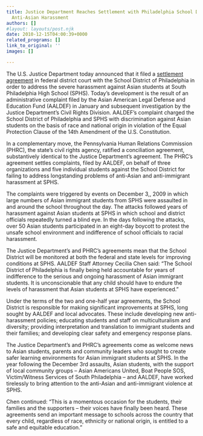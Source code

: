 ```yaml
---
title: Justice Department Reaches Settlement with Philadelphia School District on
  Anti-Asian Harassment
authors: []
#layout: layouts/post.njk
date: 2010-12-15T04:00:39+0000
related_programs: []
link_to_original: ''
images: []

---
```

The U.S. Justice Department today announced that it filed a [settlement agreement][1] in federal district court with the School District of Philadelphia in order to address the severe harassment against Asian students at South Philadelphia High School (SPHS).  Today’s development is the result of an administrative complaint filed by the Asian American Legal Defense and Education Fund (AALDEF) in January and subsequent investigation by the Justice Department’s Civil Rights Division.  AALDEF’s complaint charged the School District of Philadelphia and SPHS with discrimination against Asian students on the basis of race and national origin in violation of the Equal Protection Clause of the 14th Amendment of the U.S. Constitution.  

In a complementary move, the Pennsylvania Human Relations Commission (PHRC), the state’s civil rights agency, ratified a conciliation agreement, substantively identical to the Justice Department’s agreement.  The PHRC’s agreement settles complaints, filed by AALDEF, on behalf of three organizations and five individual students against the School District for failing to address longstanding problems of anti-Asian and anti-immigrant harassment at SPHS.  

The complaints were triggered by events on December 3,, 2009 in which large numbers of Asian immigrant students from SPHS were assaulted in and around the school throughout the day.  The attacks followed years of harassment against Asian students at SPHS in which school and district officials repeatedly turned a blind eye.  In the days following the attacks, over 50 Asian students participated in an eight-day boycott to protest the unsafe school environment and indifference of school officials to racial harassment.   

The Justice Department’s and PHRC’s agreements mean that the School District will be monitored at both the federal and state levels for improving conditions at SPHS.  AALDEF Staff Attorney Cecilia Chen said: “The School District of Philadelphia is finally being held accountable for years of indifference to the serious and ongoing harassment of Asian immigrant students.  It is unconscionable that any child should have to endure the levels of harassment that Asian students at SPHS have experienced.”  

Under the terms of the two and one-half year agreements, the School District is responsible for making significant improvements at SPHS, long sought by AALDEF and local advocates.  These include developing new anti-harassment policies; educating students and staff on multiculturalism and diversity; providing interpretation and translation to immigrant students and their families; and developing clear safety and emergency response plans.   

The Justice Department’s and PHRC’s agreements come as welcome news to Asian students, parents and community leaders who sought to create safer learning environments for Asian immigrant students at SPHS.  In the year following the December 3rd assaults, Asian students, with the support of local community groups – Asian Americans United, Boat People SOS, Victim/Witness Services of South Philadelphia – and AALDEF, have worked tirelessly to bring attention to the anti-Asian and anti-immigrant violence at SPHS.  

Chen continued:  “This is a momentous occasion for the students, their families and the supporters – their voices have finally been heard. These agreements send an important message to schools across the country that every child, regardless of race, ethnicity or national origin, is entitled to a safe and equitable education.”     

### 

[1]: /uploads/pdf/SPHS%20settlement.pdf